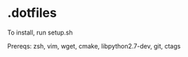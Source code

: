 # .dotfiles

To install, run setup.sh

Prereqs: zsh, vim, wget, cmake, libpython2.7-dev, git, ctags
